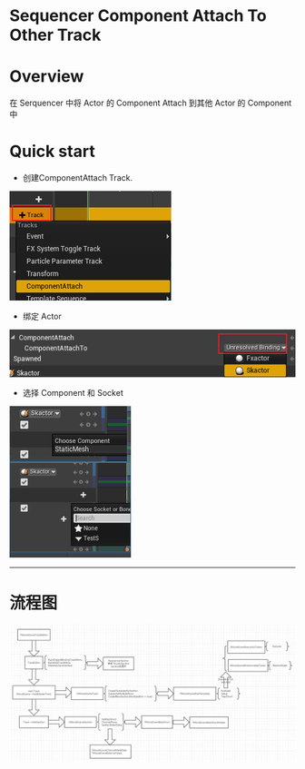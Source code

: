 # Sequencer Component Attach To Other Track

# Overview

在 Serquencer 中将 Actor 的 Component Attach 到其他 Actor 的 Component 中

# Quick start

* 创建ComponentAttach Track.

![CreateTrack](./Images/AddTrack.png)


* 绑定 Actor

![BindActor](./Images/BindActor.png)

* 选择 Component 和 Socket

![BindActor](./Images/SelectComponent.png)

***
# 流程图

![BindActor](./Images/Dingtalk_20210716192454.jpg)